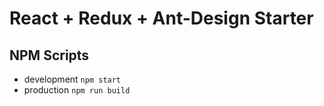 # React + Redux + Ant-Design Starter

## NPM Scripts
- development `npm start`
- production `npm run build`
